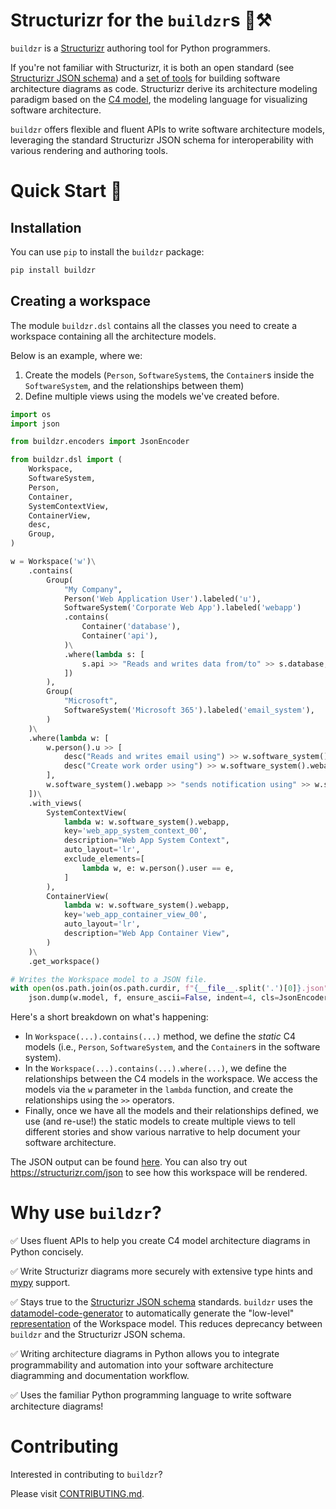 # Structurizr for the `buildzr`s 🧱⚒️

`buildzr` is a [Structurizr](https://structurizr.com/) authoring tool for Python programmers.

If you're not familiar with Structurizr, it is both an open standard (see [Structurizr JSON schema](https://github.com/structurizr/json)) and a [set of tools](https://docs.structurizr.com/usage) for building software architecture diagrams as code. Structurizr derive its architecture modeling paradigm based on the [C4 model](https://c4model.com/), the modeling language for visualizing software architecture.

`buildzr` offers flexible and fluent APIs to write software architecture models,
leveraging the standard Structurizr JSON schema for interoperability with
various rendering and authoring tools.

# Quick Start 🚀

## Installation

You can use `pip` to install the `buildzr` package:

```bash
pip install buildzr
```

## Creating a workspace

The module `buildzr.dsl` contains all the classes you need to create a workspace containing all the architecture models.

Below is an example, where we:
1. Create the models (`Person`, `SoftwareSystem`s, the `Container`s inside the `SoftwareSystem`, and the relationships between them)
2. Define multiple views using the models we've created before.

```python
import os
import json

from buildzr.encoders import JsonEncoder

from buildzr.dsl import (
    Workspace,
    SoftwareSystem,
    Person,
    Container,
    SystemContextView,
    ContainerView,
    desc,
    Group,
)

w = Workspace('w')\
    .contains(
        Group(
            "My Company",
            Person('Web Application User').labeled('u'),
            SoftwareSystem('Corporate Web App').labeled('webapp')
            .contains(
                Container('database'),
                Container('api'),
            )\
            .where(lambda s: [
                s.api >> "Reads and writes data from/to" >> s.database,
            ])
        ),
        Group(
            "Microsoft",
            SoftwareSystem('Microsoft 365').labeled('email_system'),
        )
    )\
    .where(lambda w: [
        w.person().u >> [
            desc("Reads and writes email using") >> w.software_system().email_system,
            desc("Create work order using") >> w.software_system().webapp,
        ],
        w.software_system().webapp >> "sends notification using" >> w.software_system().email_system,
    ])\
    .with_views(
        SystemContextView(
            lambda w: w.software_system().webapp,
            key='web_app_system_context_00',
            description="Web App System Context",
            auto_layout='lr',
            exclude_elements=[
                lambda w, e: w.person().user == e,
            ]
        ),
        ContainerView(
            lambda w: w.software_system().webapp,
            key='web_app_container_view_00',
            auto_layout='lr',
            description="Web App Container View",
        )
    )\
    .get_workspace()

# Writes the Workspace model to a JSON file.
with open(os.path.join(os.path.curdir, f"{__file__.split('.')[0]}.json"), 'w', encoding='utf-8') as f:
    json.dump(w.model, f, ensure_ascii=False, indent=4, cls=JsonEncoder)
```

Here's a short breakdown on what's happening:
- In `Workspace(...).contains(...)` method, we define the _static_ C4 models (i.e., `Person`, `SoftwareSystem`, and the `Container`s in the software system).
- In the `Workspace(...).contains(...).where(...)`, we define the relationships between the C4 models in the workspace. We access the models via the `w` parameter in the `lambda` function, and create the relationships using the `>>` operators.
- Finally, once we have all the models and their relationships defined, we use (and re-use!) the static models to create multiple views to tell different stories and show various narrative to help document your software architecture.

The JSON output can be found [here](examples/system_context_and_container_view.json). You can also try out https://structurizr.com/json to see how this workspace will be rendered.

# Why use `buildzr`?

✅ Uses fluent APIs to help you create C4 model architecture diagrams in Python concisely.

✅ Write Structurizr diagrams more securely with extensive type hints and [mypy](https://mypy-lang.org) support.

✅ Stays true to the [Structurizr JSON schema](https://mypy-lang.org/) standards. `buildzr` uses the [datamodel-code-generator](https://github.com/koxudaxi/datamodel-code-generator) to automatically generate the "low-level" [representation](buildzr/models/models.py) of the Workspace model. This reduces deprecancy between `buildzr` and the Structurizr JSON schema.

✅ Writing architecture diagrams in Python allows you to integrate programmability and automation into your software architecture diagramming and documentation workflow.

✅ Uses the familiar Python programming language to write software architecture diagrams!

# Contributing

Interested in contributing to `buildzr`?

Please visit [CONTRIBUTING.md](CONTRIBUTING.md).